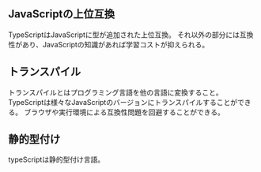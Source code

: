 ## JavaScriptの上位互換
TypeScriptはJavaScriptに型が追加された上位互換。
それ以外の部分には互換性があり、JavaScriptの知識があれば学習コストが抑えられる。

## トランスパイル
トランスパイルとはプログラミング言語を他の言語に変換すること。
TypeScriptは様々なJavaScriptのバージョンにトランスパイルすることができる。
ブラウザや実行環境による互換性問題を回避することができる。

## 静的型付け
typeScriptは静的型付け言語。